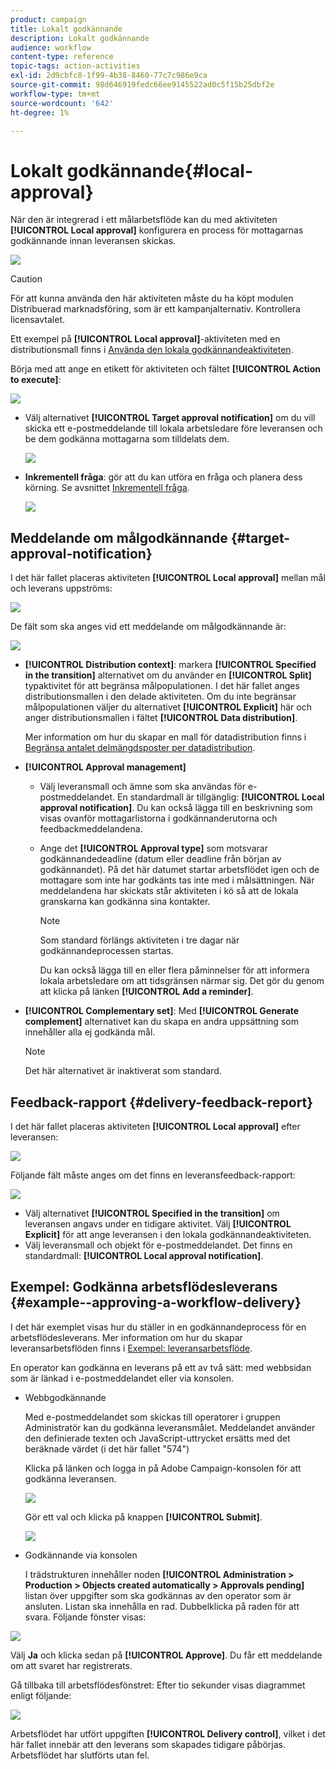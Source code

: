 ```yaml
---
product: campaign
title: Lokalt godkännande
description: Lokalt godkännande
audience: workflow
content-type: reference
topic-tags: action-activities
exl-id: 2d9cbfc8-1f99-4b38-8460-77c7c986e9ca
source-git-commit: 98d646919fedc66ee9145522ad0c5f15b25dbf2e
workflow-type: tm+mt
source-wordcount: '642'
ht-degree: 1%

---
```


# Lokalt godkännande{#local-approval}

När den är integrerad i ett målarbetsflöde kan du med aktiviteten **[!UICONTROL Local approval]** konfigurera en process för mottagarnas godkännande innan leveransen skickas.

![](assets/local_validation_0.png)

>[!CAUTION]
>
>För att kunna använda den här aktiviteten måste du ha köpt modulen Distribuerad marknadsföring, som är ett kampanjalternativ. Kontrollera licensavtalet.

Ett exempel på **[!UICONTROL Local approval]**-aktiviteten med en distributionsmall finns i [Använda den lokala godkännandeaktiviteten](../../workflow/using/using-the-local-approval-activity.md).

Börja med att ange en etikett för aktiviteten och fältet **[!UICONTROL Action to execute]**:

![](assets/local_validation_1.png)

* Välj alternativet **[!UICONTROL Target approval notification]** om du vill skicka ett e-postmeddelande till lokala arbetsledare före leveransen och be dem godkänna mottagarna som tilldelats dem.

   ![](assets/local_validation_intro_2.png)

* **Inkrementell fråga**: gör att du kan utföra en fråga och planera dess körning. Se avsnittet [Inkrementell fråga](../../workflow/using/incremental-query.md).

   ![](assets/local_validation_intro_3.png)

## Meddelande om målgodkännande {#target-approval-notification}

I det här fallet placeras aktiviteten **[!UICONTROL Local approval]** mellan mål och leverans uppströms:

![](assets/local_validation_2.png)

De fält som ska anges vid ett meddelande om målgodkännande är:

![](assets/local_validation_3.png)

* **[!UICONTROL Distribution context]**: markera  **[!UICONTROL Specified in the transition]** alternativet om du använder en  **[!UICONTROL Split]** typaktivitet för att begränsa målpopulationen. I det här fallet anges distributionsmallen i den delade aktiviteten. Om du inte begränsar målpopulationen väljer du alternativet **[!UICONTROL Explicit]** här och anger distributionsmallen i fältet **[!UICONTROL Data distribution]**.

   Mer information om hur du skapar en mall för datadistribution finns i [Begränsa antalet delmängdsposter per datadistribution](../../workflow/using/split.md#limiting-the-number-of-subset-records-per-data-distribution).

* **[!UICONTROL Approval management]**

   * Välj leveransmall och ämne som ska användas för e-postmeddelandet. En standardmall är tillgänglig: **[!UICONTROL Local approval notification]**. Du kan också lägga till en beskrivning som visas ovanför mottagarlistorna i godkännanderutorna och feedbackmeddelandena.
   * Ange det **[!UICONTROL Approval type]** som motsvarar godkännandedeadline (datum eller deadline från början av godkännandet). På det här datumet startar arbetsflödet igen och de mottagare som inte har godkänts tas inte med i målsättningen. När meddelandena har skickats står aktiviteten i kö så att de lokala granskarna kan godkänna sina kontakter.

      >[!NOTE]
      >
      >Som standard förlängs aktiviteten i tre dagar när godkännandeprocessen startas.

      Du kan också lägga till en eller flera påminnelser för att informera lokala arbetsledare om att tidsgränsen närmar sig. Det gör du genom att klicka på länken **[!UICONTROL Add a reminder]**.

* **[!UICONTROL Complementary set]**: Med  **[!UICONTROL Generate complement]** alternativet kan du skapa en andra uppsättning som innehåller alla ej godkända mål.

   >[!NOTE]
   >
   >Det här alternativet är inaktiverat som standard.

## Feedback-rapport {#delivery-feedback-report}

I det här fallet placeras aktiviteten **[!UICONTROL Local approval]** efter leveransen:

![](assets/local_validation_4.png)

Följande fält måste anges om det finns en leveransfeedback-rapport:

![](assets/local_validation_workflow_4.png)

* Välj alternativet **[!UICONTROL Specified in the transition]** om leveransen angavs under en tidigare aktivitet. Välj **[!UICONTROL Explicit]** för att ange leveransen i den lokala godkännandeaktiviteten.
* Välj leveransmall och objekt för e-postmeddelandet. Det finns en standardmall: **[!UICONTROL Local approval notification]**.

## Exempel: Godkänna arbetsflödesleverans {#example--approving-a-workflow-delivery}

I det här exemplet visas hur du ställer in en godkännandeprocess för en arbetsflödesleverans. Mer information om hur du skapar leveransarbetsflöden finns i [Exempel: leveransarbetsflöde](../../workflow/using/delivery.md#example--delivery-workflow).

En operator kan godkänna en leverans på ett av två sätt: med webbsidan som är länkad i e-postmeddelandet eller via konsolen.

* Webbgodkännande

   Med e-postmeddelandet som skickas till operatorer i gruppen Administratör kan du godkänna leveransmålet. Meddelandet använder den definierade texten och JavaScript-uttrycket ersätts med det beräknade värdet (i det här fallet &quot;574&quot;)

   Klicka på länken och logga in på Adobe Campaign-konsolen för att godkänna leveransen.

   ![](assets/new-workflow-valid-webaccess.png)

   Gör ett val och klicka på knappen **[!UICONTROL Submit]**.

   ![](assets/new-workflow-valid-webaccess-confirm.png)

* Godkännande via konsolen

   I trädstrukturen innehåller noden **[!UICONTROL Administration > Production > Objects created automatically > Approvals pending]** listan över uppgifter som ska godkännas av den operator som är ansluten. Listan ska innehålla en rad. Dubbelklicka på raden för att svara. Följande fönster visas:

![](assets/new-workflow-7.png)

Välj **Ja** och klicka sedan på **[!UICONTROL Approve]**. Du får ett meddelande om att svaret har registrerats.

Gå tillbaka till arbetsflödesfönstret: Efter tio sekunder visas diagrammet enligt följande:

![](assets/new-workflow-8.png)

Arbetsflödet har utfört uppgiften **[!UICONTROL Delivery control]**, vilket i det här fallet innebär att den leverans som skapades tidigare påbörjas. Arbetsflödet har slutförts utan fel.
